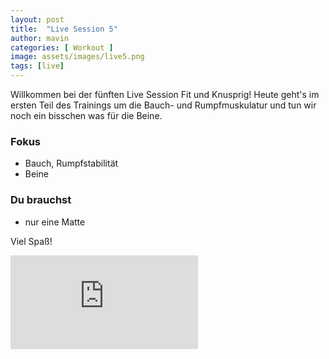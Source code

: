 ```yaml
---
layout: post
title:  "Live Session 5"
author: mavin
categories: [ Workout ]
image: assets/images/live5.png
tags: [live]
---
```


Willkommen bei der fünften Live Session Fit und Knusprig! Heute geht's im ersten Teil des Trainings
um die Bauch- und Rumpfmuskulatur und tun wir noch ein bisschen was für die Beine.

### Fokus
- Bauch, Rumpfstabilität
- Beine

### Du brauchst
- nur eine Matte

Viel Spaß!


<div class="embed-responsive embed-responsive-16by9">
  <iframe class="embed-responsive-item" src="https://www.youtube.com/embed/pm5fwu546co" frameborder="0" allow="accelerometer; autoplay; encrypted-media; gyroscope; picture-in-picture" allowfullscreen></iframe>
</div>
